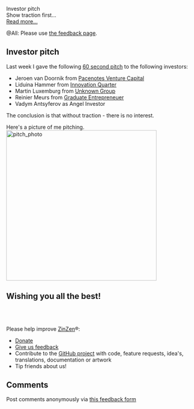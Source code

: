 Investor pitch    
Show traction first...   
[Read more...](https://blog.zinzen.me/2023/02/25/Investor-pitch.html)   

@All: Please use [the feedback page](https://zinzen.me/Feedback).

## Investor pitch

Last week I gave the following [60 second pitch](https://ZinZen.me/invest) to the following investors:  
- Jeroen van Doornik from [Pacenotes Venture Capital](http://pacenotes.vc/)  
- Liduina Hammer from [Innovation Quarter](https://www.innovationquarter.nl/en/)
- Martin Luxemburg from [Unknown Group](https://www.unknowngroup.com/)
- Reinier Meurs from [Graduate Entrepreneuer](http://graduate.nl/)
- Vadym Antsyferov as Angel Investor

The conclusion is that without traction - there is no interest.

Here's a picture of me pitching.  
<img src="/img/pitch_photo.jpg" alt="pitch_photo" width="400"/>  

## Wishing you all the best!
<br />
<br />

Please help improve [ZinZen](https://zinzen.me)®:  
- [Donate](https://donate.stripe.com/6oE4jK1iPcPT1m89AA)
- [Give us feedback](https://zinzen.me/Feedback)
- Contribute to the [GitHub project](https://github.com/tijlleenders/ZinZen) with code, feature requests, idea's, translations, documentation or artwork  
- Tip friends about us!

## Comments  
Post comments anonymously via [this feedback form](https://zinzen.me/Feedback)  

